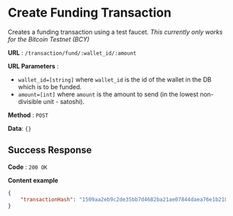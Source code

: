 # Create Funding Transaction

Creates a funding transaction using a test faucet. *This currently only works for the Bitcoin Testnet (BCY)*

**URL** : `/transaction/fund/:wallet_id/:amount`

**URL Parameters** : 
 - `wallet_id=[string]` where `wallet_id` is the id of the wallet in the DB which is to be funded.
 - `amount=[int]` where `amount` is the amount to send (in the lowest non-divisible unit - satoshi).
 
**Method** : `POST`

**Data**: `{}`

## Success Response

**Code** : `200 OK`

**Content example**

```json
{
    "transactionHash": "1509aa2eb9c2de35bb7d4682ba21ae07844daea76e1b21842559c2c83b3a101a"
}
```